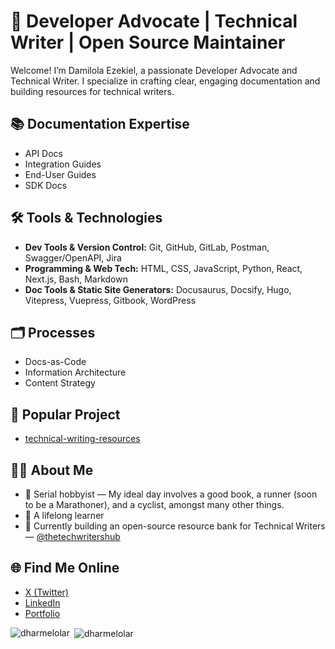 

# 👋 Developer Advocate | Technical Writer | Open Source Maintainer

Welcome! I’m Damilola Ezekiel, a passionate Developer Advocate and Technical Writer. I specialize in crafting clear, engaging documentation and building resources for technical writers.


## 📚 Documentation Expertise
- API Docs
- Integration Guides
- End-User Guides
- SDK Docs

## 🛠️ Tools & Technologies
- **Dev Tools & Version Control:** Git, GitHub, GitLab, Postman, Swagger/OpenAPI, Jira
- **Programming & Web Tech:** HTML, CSS, JavaScript, Python, React, Next.js, Bash, Markdown
- **Doc Tools & Static Site Generators:** Docusaurus, Docsify, Hugo, Vitepress, Vuepress, Gitbook, WordPress

## 🗂️ Processes
- Docs-as-Code
- Information Architecture
- Content Strategy

## 🚀 Popular Project
- [technical-writing-resources](https://github.com/dharmelolar/technical-writing-resources)

## 🙋‍♂️ About Me
- 🏃 Serial hobbyist — My ideal day involves a good book, a runner (soon to be a Marathoner), and a cyclist, amongst many other things.
- 🌱 A lifelong learner
- 🔨 Currently building an open-source resource bank for Technical Writers — [@thetechwritershub](https://medium.com/@techwritershub)

## 🌐 Find Me Online
- [X (Twitter)](https://x.com/damiezekiel_)
- [LinkedIn](https://www.linkedin.com/in/damilola-ezekiel/)
- [Portfolio](https://bit.ly/dami-portfolio)


<p><img align="left" src="https://github-readme-stats.vercel.app/api/top-langs?username=dharmelolar&show_icons=true&locale=en&layout=compact" alt="dharmelolar" /></p>

<p>&nbsp;<img align="center" src="https://github-readme-stats.vercel.app/api?username=dharmelolar&show_icons=true&locale=en" alt="dharmelolar" /></p>

